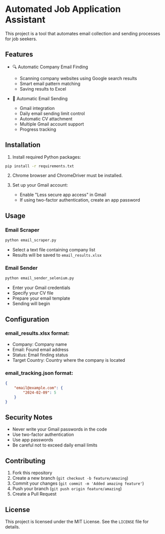 # Automated Job Application Assistant

This project is a tool that automates email collection and sending processes for job seekers.

## Features

- 🔍 Automatic Company Email Finding
  - Scanning company websites using Google search results
  - Smart email pattern matching
  - Saving results to Excel

- 📧 Automatic Email Sending
  - Gmail integration
  - Daily email sending limit control
  - Automatic CV attachment
  - Multiple Gmail account support
  - Progress tracking

## Installation

1. Install required Python packages:
```bash
pip install -r requirements.txt
```

2. Chrome browser and ChromeDriver must be installed.

3. Set up your Gmail account:
   - Enable "Less secure app access" in Gmail
   - If using two-factor authentication, create an app password

## Usage

### Email Scraper

```bash
python email_scraper.py
```

- Select a text file containing company list
- Results will be saved to `email_results.xlsx`

### Email Sender

```bash
python email_sender_selenium.py
```

- Enter your Gmail credentials
- Specify your CV file
- Prepare your email template
- Sending will begin

## Configuration

### email_results.xlsx format:
- Company: Company name
- Email: Found email address
- Status: Email finding status
- Target Country: Country where the company is located

### email_tracking.json format:
```json
{
    "email@example.com": {
        "2024-02-09": 5
    }
}
```

## Security Notes

- Never write your Gmail passwords in the code
- Use two-factor authentication
- Use app passwords
- Be careful not to exceed daily email limits

## Contributing

1. Fork this repository
2. Create a new branch (`git checkout -b feature/amazing`)
3. Commit your changes (`git commit -m 'Added amazing feature'`)
4. Push your branch (`git push origin feature/amazing`)
5. Create a Pull Request

## License

This project is licensed under the MIT License. See the `LICENSE` file for details. 